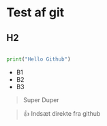 # Test af git

## H2


```python

print("Hello Github")

```


- B1
- B2
- B3

>Super Duper

> 👍 Indsæt direkte fra github
